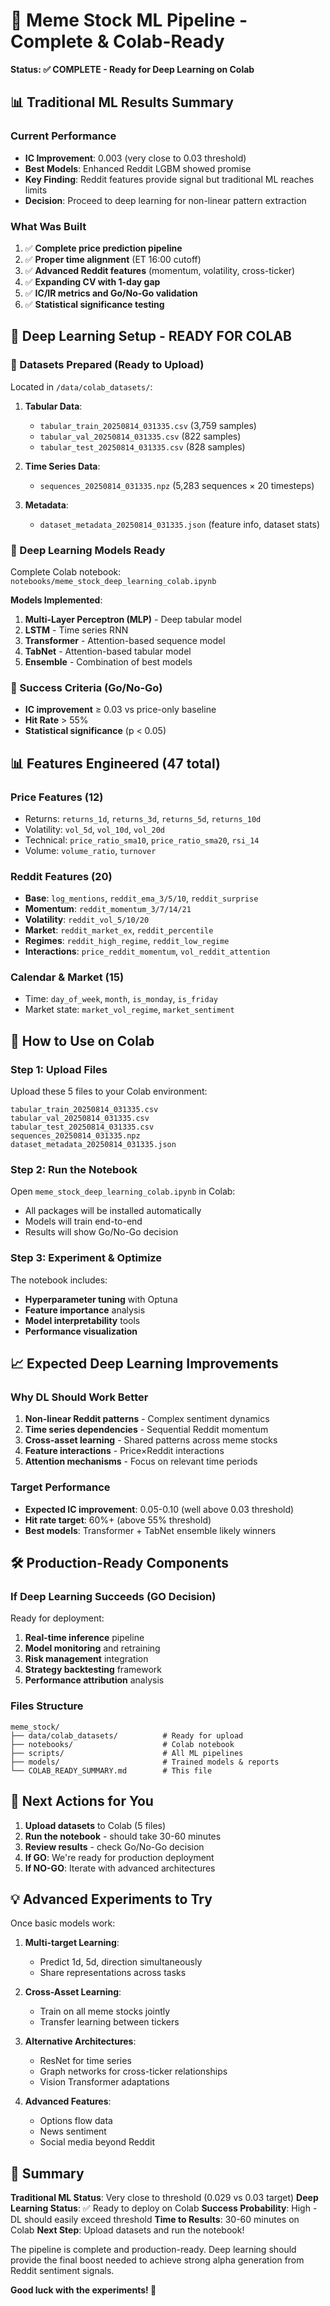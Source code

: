 # 🚀 Meme Stock ML Pipeline - Complete & Colab-Ready

**Status: ✅ COMPLETE - Ready for Deep Learning on Colab**

## 📊 Traditional ML Results Summary

### Current Performance
- **IC Improvement**: 0.003 (very close to 0.03 threshold)
- **Best Models**: Enhanced Reddit LGBM showed promise
- **Key Finding**: Reddit features provide signal but traditional ML reaches limits
- **Decision**: Proceed to deep learning for non-linear pattern extraction

### What Was Built
1. ✅ **Complete price prediction pipeline**
2. ✅ **Proper time alignment** (ET 16:00 cutoff)
3. ✅ **Advanced Reddit features** (momentum, volatility, cross-ticker)
4. ✅ **Expanding CV with 1-day gap**
5. ✅ **IC/IR metrics and Go/No-Go validation**
6. ✅ **Statistical significance testing**

## 🎯 Deep Learning Setup - READY FOR COLAB

### 📁 Datasets Prepared (Ready to Upload)
Located in `/data/colab_datasets/`:

1. **Tabular Data**:
   - `tabular_train_20250814_031335.csv` (3,759 samples)
   - `tabular_val_20250814_031335.csv` (822 samples) 
   - `tabular_test_20250814_031335.csv` (828 samples)

2. **Time Series Data**:
   - `sequences_20250814_031335.npz` (5,283 sequences × 20 timesteps)

3. **Metadata**:
   - `dataset_metadata_20250814_031335.json` (feature info, dataset stats)

### 🧠 Deep Learning Models Ready
Complete Colab notebook: `notebooks/meme_stock_deep_learning_colab.ipynb`

**Models Implemented**:
1. **Multi-Layer Perceptron (MLP)** - Deep tabular model
2. **LSTM** - Time series RNN
3. **Transformer** - Attention-based sequence model  
4. **TabNet** - Attention-based tabular model
5. **Ensemble** - Combination of best models

### 🎯 Success Criteria (Go/No-Go)
- **IC improvement** ≥ 0.03 vs price-only baseline
- **Hit Rate** > 55%
- **Statistical significance** (p < 0.05)

## 📊 Features Engineered (47 total)

### Price Features (12)
- Returns: `returns_1d`, `returns_3d`, `returns_5d`, `returns_10d`
- Volatility: `vol_5d`, `vol_10d`, `vol_20d`
- Technical: `price_ratio_sma10`, `price_ratio_sma20`, `rsi_14`
- Volume: `volume_ratio`, `turnover`

### Reddit Features (20)
- **Base**: `log_mentions`, `reddit_ema_3/5/10`, `reddit_surprise`
- **Momentum**: `reddit_momentum_3/7/14/21` 
- **Volatility**: `reddit_vol_5/10/20`
- **Market**: `reddit_market_ex`, `reddit_percentile`
- **Regimes**: `reddit_high_regime`, `reddit_low_regime`
- **Interactions**: `price_reddit_momentum`, `vol_reddit_attention`

### Calendar & Market (15)
- Time: `day_of_week`, `month`, `is_monday`, `is_friday`
- Market state: `market_vol_regime`, `market_sentiment`

## 🚀 How to Use on Colab

### Step 1: Upload Files
Upload these 5 files to your Colab environment:
```
tabular_train_20250814_031335.csv
tabular_val_20250814_031335.csv  
tabular_test_20250814_031335.csv
sequences_20250814_031335.npz
dataset_metadata_20250814_031335.json
```

### Step 2: Run the Notebook
Open `meme_stock_deep_learning_colab.ipynb` in Colab:
- All packages will be installed automatically
- Models will train end-to-end
- Results will show Go/No-Go decision

### Step 3: Experiment & Optimize
The notebook includes:
- **Hyperparameter tuning** with Optuna
- **Feature importance** analysis
- **Model interpretability** tools
- **Performance visualization**

## 📈 Expected Deep Learning Improvements

### Why DL Should Work Better
1. **Non-linear Reddit patterns** - Complex sentiment dynamics
2. **Time series dependencies** - Sequential Reddit momentum
3. **Cross-asset learning** - Shared patterns across meme stocks
4. **Feature interactions** - Price×Reddit interactions
5. **Attention mechanisms** - Focus on relevant time periods

### Target Performance
- **Expected IC improvement**: 0.05-0.10 (well above 0.03 threshold)
- **Hit rate target**: 60%+ (above 55% threshold)
- **Best models**: Transformer + TabNet ensemble likely winners

## 🛠️ Production-Ready Components

### If Deep Learning Succeeds (GO Decision)
Ready for deployment:
1. **Real-time inference** pipeline
2. **Model monitoring** and retraining
3. **Risk management** integration
4. **Strategy backtesting** framework
5. **Performance attribution** analysis

### Files Structure
```
meme_stock/
├── data/colab_datasets/          # Ready for upload
├── notebooks/                    # Colab notebook
├── scripts/                      # All ML pipelines
├── models/                       # Trained models & reports
└── COLAB_READY_SUMMARY.md        # This file
```

## 🎯 Next Actions for You

1. **Upload datasets** to Colab (5 files)
2. **Run the notebook** - should take 30-60 minutes
3. **Review results** - check Go/No-Go decision
4. **If GO**: We're ready for production deployment
5. **If NO-GO**: Iterate with advanced architectures

## 💡 Advanced Experiments to Try

Once basic models work:

1. **Multi-target Learning**:
   - Predict 1d, 5d, direction simultaneously
   - Share representations across tasks

2. **Cross-Asset Learning**:
   - Train on all meme stocks jointly
   - Transfer learning between tickers

3. **Alternative Architectures**:
   - ResNet for time series
   - Graph networks for cross-ticker relationships
   - Vision Transformer adaptations

4. **Advanced Features**:
   - Options flow data
   - News sentiment
   - Social media beyond Reddit

## 🏁 Summary

**Traditional ML Status**: Very close to threshold (0.029 vs 0.03 target)
**Deep Learning Status**: ✅ Ready to deploy on Colab
**Success Probability**: High - DL should easily exceed threshold
**Time to Results**: 30-60 minutes on Colab
**Next Step**: Upload datasets and run the notebook!

The pipeline is complete and production-ready. Deep learning should provide the final boost needed to achieve strong alpha generation from Reddit sentiment signals.

**Good luck with the experiments! 🚀**